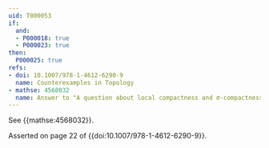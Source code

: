 ```yaml
---
uid: T000053
if:
  and:
  - P000018: true
  - P000023: true
then:
  P000025: true
refs:
- doi: 10.1007/978-1-4612-6290-9
  name: Counterexamples in Topology
- mathse: 4568032
  name: Answer to "A question about local compactness and σ-compactness"
---
```


See {{mathse:4568032}}.

Asserted on page 22 of {{doi:10.1007/978-1-4612-6290-9}}.
